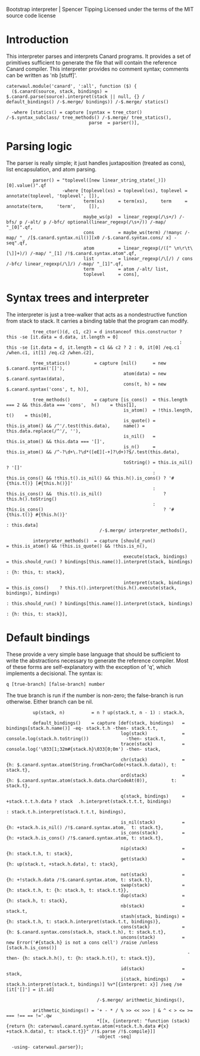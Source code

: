 Bootstrap interpreter | Spencer Tipping
Licensed under the terms of the MIT source code license

# Introduction

This interpreter parses and interprets Canard programs. It provides a set of primitives sufficient to generate the file that will contain the reference Canard compiler. This interpreter
provides no comment syntax; comments can be written as 'nb [stuff]'.

    caterwaul.module('canard', ':all', function ($) {
      ($.canard(source, stack, bindings) = $.canard.parse(source).interpret(stack || null, {} / default_bindings() /-$.merge/ bindings)) /-$.merge/ statics()

      -where [statics() = capture [syntax = tree_ctor() /-$.syntax_subclass/ tree_methods() /-$.merge/ tree_statics(),
                                   parse  = parser()],

# Parsing logic

The parser is really simple; it just handles juxtaposition (treated as cons), list encapsulation, and atom parsing.

              parser() = "toplevel([new linear_string_state(_)])[0].value()".qf
                         -where [toplevel(xs) = toplevel(xs), toplevel = annotate(toplevel, 'toplevel', []),
                                 term(xs)     = term(xs),     term     = annotate(term,     'term',     []),

                                 maybe_ws(p)  = linear_regexp(/\s+/) /-bfs/ p /-alt/ p /-bfc/ optional(linear_regexp(/\s+/)) /-map/ "_[0]".qf,
                                 cons         = maybe_ws(term) /!manyc /-map/ "_ /[$.canard.syntax.nil()][x0 /-$.canard.syntax.cons/ x] -seq".qf,
                                 atom         = linear_regexp(/([^ \n\r\t\[\]]+)/) /-map/ "_[1] /!$.canard.syntax.atom".qf,
                                 list         = linear_regexp(/\[/) / cons /-bfc/ linear_regexp(/\]/) /-map/ "_[1]".qf,
                                 term         = atom /-alt/ list,
                                 toplevel     = cons],

# Syntax trees and interpreter

The interpreter is just a tree-walker that acts as a nondestructive function from stack to stack. It carries a binding table that the program can modify.

              tree_ctor()(d, c1, c2) = d instanceof this.constructor ? this -se [it.data = d.data, it.length = 0]
                                                                     : this -se [it.data = d, it.length = c1 && c2 ? 2 : 0, it[0] /eq.c1 /when.c1, it[1] /eq.c2 /when.c2],

              tree_statics()         = capture [nil()      = new $.canard.syntax('[]'),
                                                atom(data) = new $.canard.syntax(data),
                                                cons(t, h) = new $.canard.syntax('cons', t, h)],

              tree_methods()         = capture [is_cons()  = this.length === 2 && this.data === 'cons',  h()    = this[1],
                                                is_atom()  = !this.length,                               t()    = this[0],
                                                is_quote() = this.is_atom() && /^'/.test(this.data),     name() = this.data.replace(/^'/, ''),
                                                is_nil()   = this.is_atom() && this.data === '[]',
                                                is_n()     = this.is_atom() && /^-?\d+\.?\d*([eE][-+]?\d+)?$/.test(this.data),

                                                toString() = this.is_nil()                                              ? '[]'
                                                           : this.is_cons() && !this.t().is_nil() && this.h().is_cons() ? '#{this.t()} [#{this.h()}]'
                                                           : this.is_cons() &&  this.t().is_nil()                       ? this.h().toString()
                                                           : this.is_cons()                                             ? '#{this.t()} #{this.h()}'
                                                                                                                        : this.data]
                                       /-$.merge/ interpreter_methods(),

              interpreter_methods()  = capture [should_run()               = this.is_atom() && !this.is_quote() && !this.is_n(),

                                                execute(stack, bindings)   = this.should_run() ? bindings[this.name()].interpret(stack, bindings)
                                                                                               : {h: this, t: stack},

                                                interpret(stack, bindings) = this.is_cons()    ? this.t().interpret(this.h().execute(stack, bindings), bindings)
                                                                           : this.should_run() ? bindings[this.name()].interpret(stack, bindings)
                                                                                               : {h: this, t: stack}],

# Default bindings

These provide a very simple base language that should be sufficient to write the abstractions necessary to generate the reference compiler. Most of these forms are self-explanatory with the
exception of 'q', which implements a decisional. The syntax is:

    q [true-branch] [false-branch] number

The true branch is run if the number is non-zero; the false-branch is run otherwise. Either branch can be nil.

              up(stack, n)          = n ? up(stack.t, n - 1) : stack.h,

              default_bindings()    = capture [def(stack, bindings)   = bindings[stack.h.name()] -eq- stack.t.h -then- stack.t.t,
                                               log(stack)             = console.log(stack.h.toString())              -then- stack.t,
                                               trace(stack)           = console.log('\033[1;32m#{stack.h}\033[0;0m') -then- stack,

                                               chr(stack)             = {h: $.canard.syntax.atom(String.fromCharCode(+stack.h.data)), t: stack.t},
                                               ord(stack)             = {h: $.canard.syntax.atom(stack.h.data.charCodeAt(0)),         t: stack.t},

                                               q(stack, bindings)     = +stack.t.t.h.data ? stack  .h.interpret(stack.t.t.t, bindings)
                                                                                          : stack.t.h.interpret(stack.t.t.t, bindings),

                                               is_nil(stack)          = {h: +stack.h.is_nil() /!$.canard.syntax.atom,  t: stack.t},
                                               is_cons(stack)         = {h: +stack.h.is_cons() /!$.canard.syntax.atom, t: stack.t},

                                               nip(stack)             = {h: stack.t.h, t: stack},
                                               get(stack)             = {h: up(stack.t, +stack.h.data), t: stack},

                                               not(stack)             = {h: +!stack.h.data /!$.canard.syntax.atom, t: stack.t},
                                               swap(stack)            = {h: stack.t.h, t: {h: stack.h, t: stack.t.t}},
                                               dup(stack)             = {h: stack.h, t: stack},
                                               nb(stack)              = stack.t,
                                               stash(stack, bindings) = {h: stack.t.h, t: stack.h.interpret(stack.t.t, bindings)},
                                               cons(stack)            = {h: $.canard.syntax.cons(stack.h, stack.t.h), t: stack.t.t},
                                               uncons(stack)          = new Error('#{stack.h} is not a cons cell') /raise /unless [stack.h.is_cons()]
                                                                        -then- {h: stack.h.h(), t: {h: stack.h.t(), t: stack.t}},

                                               id(stack)              = stack,
                                               i(stack, bindings)     = stack.h.interpret(stack.t, bindings)] %v*[{interpret: x}] /seq /se [it['[]'] = it.id]

                                      /-$.merge/ arithmetic_bindings(),

              arithmetic_bindings() = '+ - * / % >> << >>> | & ^ < > <= >= === !== == !='.qw
                                      *[[x, {interpret: "function (stack) {return {h: caterwaul.canard.syntax.atom(+stack.t.h.data #{x} +stack.h.data), t: stack.t.t}}" /!$.parse /!$.compile}]]
                                      -object -seq]

      -using- caterwaul.parser});